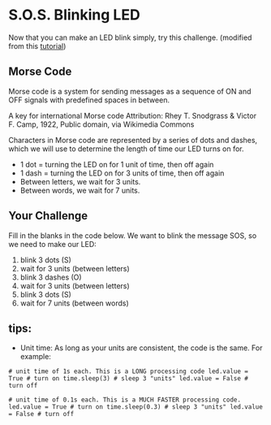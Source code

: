 # S.O.S. Blinking LED

Now that you can make an LED blink simply, try this challenge. (modified from this [tutorial](https://sites.google.com/view/circuitpython/tutorials/blinking-led/sos_))


## Morse Code
Morse code is a system for sending messages as a sequence of ON and OFF signals with predefined spaces in between. 

A key for international Morse code
Attribution: Rhey T. Snodgrass & Victor F. Camp, 1922, Public domain, via Wikimedia Commons

Characters in Morse code are represented by a series of dots and dashes, which we will use to determine the length of time our LED turns on for. 

* 1 dot = turning the LED on for 1 unit of time, then off again
* 1 dash = turning the LED on for 3 units of time, then off again
* Between letters, we wait for 3 units.
* Between words, we wait for 7 units.

## Your Challenge
Fill in the blanks in the code below. We want to blink the message SOS, so we need to make our LED:

1. blink 3 dots (S)
2. wait for 3 units (between letters)
3. blink 3 dashes (O)
4. wait for 3 units (between letters)
5. blink 3 dots (S)
6. wait for 7 units (between words)

## tips:
* Unit time: As long as your units are consistent, the code is the same. For example:

`# unit time of 1s each. This is a LONG processing code
led.value = True # turn on
time.sleep(3) # sleep 3 "units"
led.value = False # turn off`

`# unit time of 0.1s each. This is a MUCH FASTER processing code.
led.value = True # turn on
time.sleep(0.3) # sleep 3 "units"
led.value = False # turn off`
